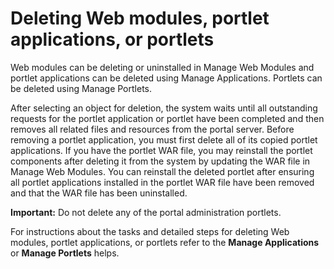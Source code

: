 # Deleting Web modules, portlet applications, or portlets

Web modules can be deleting or uninstalled in Manage Web Modules and portlet applications can be deleted using Manage Applications. Portlets can be deleted using Manage Portlets.

After selecting an object for deletion, the system waits until all outstanding requests for the portlet application or portlet have been completed and then removes all related files and resources from the portal server. Before removing a portlet application, you must first delete all of its copied portlet applications. If you have the portlet WAR file, you may reinstall the portlet components after deleting it from the system by updating the WAR file in Manage Web Modules. You can reinstall the deleted portlet after ensuring all portlet applications installed in the portlet WAR file have been removed and that the WAR file has been uninstalled.

**Important:** Do not delete any of the portal administration portlets.

For instructions about the tasks and detailed steps for deleting Web modules, portlet applications, or portlets refer to the **Manage Applications** or **Manage Portlets** helps.



